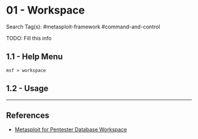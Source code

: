 # 01 - Workspace

Search Tag(s): #metasploit-framework #command-and-control

TODO: Fill this info
## 1.1 - Help Menu

`msf > workspace`

## 1.2 - Usage

---
## References

- [Metasploit for Pentester Database Workspace](https://www.hackingarticles.in/metasploit-for-pentester-database-workspace/)